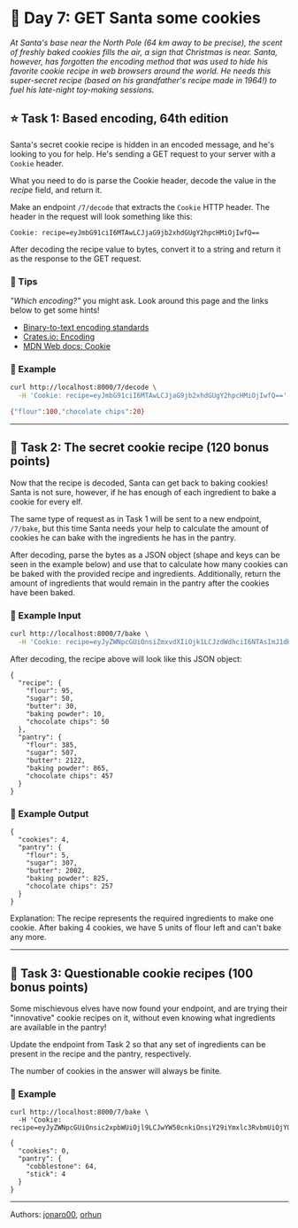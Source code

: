 # 🎄 Day 7: GET Santa some cookies

*At Santa's base near the North Pole (64 km away to be precise), the scent of freshly baked cookies fills the air, a sign that Christmas is near. Santa, however, has forgotten the encoding method that was used to hide his favorite cookie recipe in web browsers around the world. He needs this super-secret recipe (based on his grandfather's recipe made in 1964!) to fuel his late-night toy-making sessions.*

## ⭐ Task 1: Based encoding, 64th edition

Santa's secret cookie recipe is hidden in an encoded message,
and he's looking to you for help. He's sending a GET request to your
server with a `Cookie` header.

What you need to do is parse the Cookie header, decode the value in the *recipe* field, and return it.

Make an endpoint `/7/decode` that extracts the `Cookie` HTTP header.
The header in the request will look something like this:

```text
Cookie: recipe=eyJmbG91ciI6MTAwLCJjaG9jb2xhdGUgY2hpcHMiOjIwfQ==
```

After decoding the recipe value to bytes, convert it to a string and return it as the response to the GET request.

### 🔔 Tips

*"Which encoding?"* you might ask. Look around this page and the links below to get some hints!

- [Binary-to-text encoding standards](https://en.wikipedia.org/wiki/Binary-to-text_encoding#Encoding_standards)
- [Crates.io: Encoding](https://crates.io/categories/encoding?sort=downloads)
- [MDN Web docs: Cookie](https://developer.mozilla.org/en-US/docs/Web/HTTP/Headers/Cookie)

### 💠 Example

```bash
curl http://localhost:8000/7/decode \
  -H 'Cookie: recipe=eyJmbG91ciI6MTAwLCJjaG9jb2xhdGUgY2hpcHMiOjIwfQ=='

{"flour":100,"chocolate chips":20}
```

---

## 🎁 Task 2: The secret cookie recipe (120 bonus points)

Now that the recipe is decoded, Santa can get back to baking cookies! Santa is not sure, however, if he has enough of each ingredient to bake a cookie for every elf.

The same type of request as in Task 1 will be sent to a new endpoint, `/7/bake`, but this time Santa needs your help to calculate the amount of cookies he can bake with the ingredients he has in the pantry.

After decoding, parse the bytes as a JSON object (shape and keys can be seen in the example below) and use that to calculate how many cookies can be baked with the provided recipe and ingredients. Additionally, return the amount of ingredients that would remain in the pantry after the cookies have been baked.

### 💠 Example Input

```bash
curl http://localhost:8000/7/bake \
  -H 'Cookie: recipe=eyJyZWNpcGUiOnsiZmxvdXIiOjk1LCJzdWdhciI6NTAsImJ1dHRlciI6MzAsImJha2luZyBwb3dkZXIiOjEwLCJjaG9jb2xhdGUgY2hpcHMiOjUwfSwicGFudHJ5Ijp7ImZsb3VyIjozODUsInN1Z2FyIjo1MDcsImJ1dHRlciI6MjEyMiwiYmFraW5nIHBvd2RlciI6ODY1LCJjaG9jb2xhdGUgY2hpcHMiOjQ1N319'
```

After decoding, the recipe above will look like this JSON object:

```text
{
  "recipe": {
    "flour": 95,
    "sugar": 50,
    "butter": 30,
    "baking powder": 10,
    "chocolate chips": 50
  },
  "pantry": {
    "flour": 385,
    "sugar": 507,
    "butter": 2122,
    "baking powder": 865,
    "chocolate chips": 457
  }
}
```

### 💠 Example Output

```text
{
  "cookies": 4,
  "pantry": {
    "flour": 5,
    "sugar": 307,
    "butter": 2002,
    "baking powder": 825,
    "chocolate chips": 257
  }
}
```

Explanation: The recipe represents the required ingredients to make one cookie. After baking 4 cookies, we have 5 units of flour left and can't bake any more.

---

## 🎁 Task 3: Questionable cookie recipes (100 bonus points)

Some mischievous elves have now found your endpoint, and are trying their "innovative" cookie recipes on it, without even knowing what ingredients are available in the pantry!

Update the endpoint from Task 2 so that any set of ingredients can be present in the recipe and the pantry, respectively.

The number of cookies in the answer will always be finite.

### 💠 Example

```text
curl http://localhost:8000/7/bake \
  -H 'Cookie: recipe=eyJyZWNpcGUiOnsic2xpbWUiOjl9LCJwYW50cnkiOnsiY29iYmxlc3RvbmUiOjY0LCJzdGljayI6IDR9fQ=='

{
  "cookies": 0,
  "pantry": {
    "cobblestone": 64,
    "stick": 4
  }
}
```

---

Authors: [jonaro00](https://github.com/jonaro00), [orhun](https://github.com/orhun)
